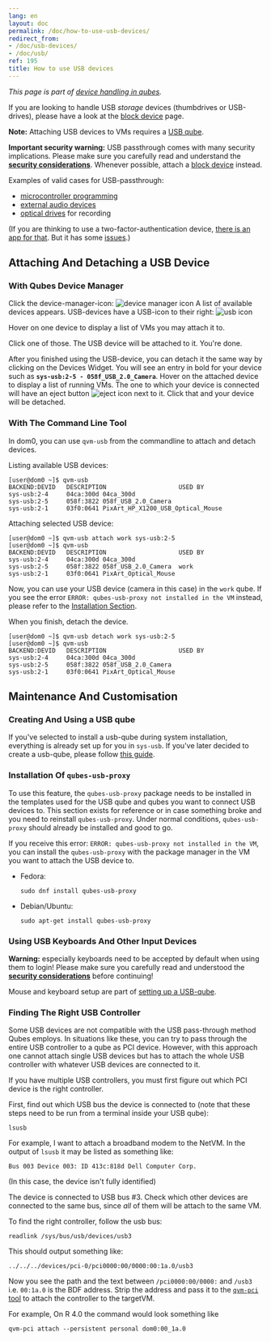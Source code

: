 ```yaml
---
lang: en
layout: doc
permalink: /doc/how-to-use-usb-devices/
redirect_from:
- /doc/usb-devices/
- /doc/usb/
ref: 195
title: How to use USB devices
---
```


*This page is part of [device handling in qubes](/doc/how-to-use-devices/).*

If you are looking to handle USB *storage* devices (thumbdrives or USB-drives), please have a look at the [block device](/doc/how-to-use-block-storage-devices/) page.

**Note:** Attaching USB devices to VMs requires a [USB qube](/doc/usb-qubes/).

**Important security warning:** USB passthrough comes with many security implications.
Please make sure you carefully read and understand the **[security considerations](/doc/device-handling-security/#usb-security)**.
Whenever possible, attach a [block device](/doc/how-to-use-block-storage-devices/) instead.

Examples of valid cases for USB-passthrough:

- [microcontroller programming](https://www.arduino.cc/en/Main/Howto)
- [external audio devices](/doc/external-audio/)
- [optical drives](/doc/recording-optical-discs/) for recording

(If you are thinking to use a two-factor-authentication device, [there is an app for that](/doc/u2f-proxy/).
But it has some [issues](https://github.com/QubesOS/qubes-issues/issues/4661).)

## Attaching And Detaching a USB Device

### With Qubes Device Manager

Click the device-manager-icon: ![device manager icon](/attachment/doc/media-removable.png)
A list of available devices appears.
USB-devices have a USB-icon to their right: ![usb icon](/attachment/doc/generic-usb.png)

Hover on one device to display a list of VMs you may attach it to.

Click one of those.
The USB device will be attached to it.
You're done.

After you finished using the USB-device, you can detach it the same way by clicking on the Devices Widget.
You will see an entry in bold for your device such as **`sys-usb:2-5 - 058f_USB_2.0_Camera`**.
Hover on the attached device to display a list of running VMs.
The one to which your device is connected will have an eject button ![eject icon](/attachment/doc/media-eject.png) next to it.
Click that and your device will be detached.

### With The Command Line Tool

In dom0, you can use `qvm-usb` from the commandline to attach and detach devices.

Listing available USB devices:

```shell_session
[user@dom0 ~]$ qvm-usb
BACKEND:DEVID   DESCRIPTION                    USED BY
sys-usb:2-4     04ca:300d 04ca_300d
sys-usb:2-5     058f:3822 058f_USB_2.0_Camera
sys-usb:2-1     03f0:0641 PixArt_HP_X1200_USB_Optical_Mouse
```

Attaching selected USB device:

```shell_session
[user@dom0 ~]$ qvm-usb attach work sys-usb:2-5
[user@dom0 ~]$ qvm-usb
BACKEND:DEVID   DESCRIPTION                    USED BY
sys-usb:2-4     04ca:300d 04ca_300d
sys-usb:2-5     058f:3822 058f_USB_2.0_Camera  work
sys-usb:2-1     03f0:0641 PixArt_Optical_Mouse
```

Now, you can use your USB device (camera in this case) in the `work` qube.
If you see the error `ERROR: qubes-usb-proxy not installed in the VM` instead, please refer to the [Installation Section](#installation-of-qubes-usb-proxy).

When you finish, detach the device.

```shell_session
[user@dom0 ~]$ qvm-usb detach work sys-usb:2-5
[user@dom0 ~]$ qvm-usb
BACKEND:DEVID   DESCRIPTION                    USED BY
sys-usb:2-4     04ca:300d 04ca_300d
sys-usb:2-5     058f:3822 058f_USB_2.0_Camera
sys-usb:2-1     03f0:0641 PixArt_Optical_Mouse
```

## Maintenance And Customisation

### Creating And Using a USB qube

If you've selected to install a usb-qube during system installation, everything is already set up for you in `sys-usb`.
If you've later decided to create a usb-qube, please follow [this guide](/doc/usb-qubes/).

### Installation Of `qubes-usb-proxy`

To use this feature, the `qubes-usb-proxy` package needs to be installed in the templates used for the USB qube and qubes you want to connect USB devices to.
This section exists for reference or in case something broke and you need to reinstall `qubes-usb-proxy`.
Under normal conditions, `qubes-usb-proxy` should already be installed and good to go.

If you receive this error: `ERROR: qubes-usb-proxy not installed in the VM`, you can install the `qubes-usb-proxy` with the package manager in the VM you want to attach the USB device to.

- Fedora: 
  ```
  sudo dnf install qubes-usb-proxy
  ```
- Debian/Ubuntu: 
  ```
  sudo apt-get install qubes-usb-proxy
  ```

### Using USB Keyboards And Other Input Devices

**Warning:** especially keyboards need to be accepted by default when using them to login! Please make sure you carefully read and understood the **[security considerations](/doc/device-handling-security/#usb-security)** before continuing!

Mouse and keyboard setup are part of [setting up a USB-qube](/doc/usb-qubes/#enable-a-usb-keyboard-for-login).

### Finding The Right USB Controller

Some USB devices are not compatible with the USB pass-through method Qubes employs.
In situations like these, you can try to pass through the entire USB controller to a qube as PCI device.
However, with this approach one cannot attach single USB devices but has to attach the whole USB controller with whatever USB devices are connected to it.

If you have multiple USB controllers, you must first figure out which PCI device is the right controller.

First, find out which USB bus the device is connected to (note that these steps need to be run from a terminal inside your USB qube):

```
lsusb
```

For example, I want to attach a broadband modem to the NetVM.
In the output of `lsusb` it may be listed as something like:

```
Bus 003 Device 003: ID 413c:818d Dell Computer Corp.
```

(In this case, the device isn't fully identified)

The device is connected to USB bus \#3.
Check which other devices are connected to the same bus, since *all* of them will be attach to the same VM.

To find the right controller, follow the usb bus:

```
readlink /sys/bus/usb/devices/usb3
```

This should output something like:

```
../../../devices/pci-0/pci0000:00/0000:00:1a.0/usb3
```

Now you see the path and the text between `/pci0000:00/0000:` and `/usb3` i.e. `00:1a.0` is the BDF address. Strip the address and pass it to the [`qvm-pci` tool](/doc/how-to-use-pci-devices/) to attach the controller to the targetVM.

For example, On R 4.0 the command would look something like

```
qvm-pci attach --persistent personal dom0:00_1a.0
```
